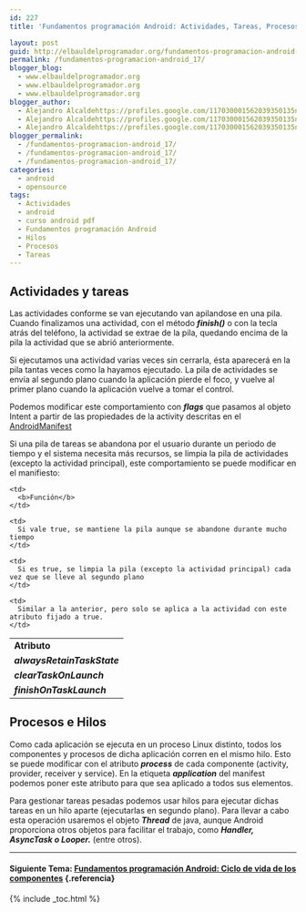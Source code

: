 ```yaml
---
id: 227
title: 'Fundamentos programación Android: Actividades, Tareas, Procesos e Hilos'

layout: post
guid: http://elbauldelprogramador.org/fundamentos-programacion-android-actividades-tareas-procesos-e-hilos/
permalink: /fundamentos-programacion-android_17/
blogger_blog:
  - www.elbauldelprogramador.org
  - www.elbauldelprogramador.org
  - www.elbauldelprogramador.org
blogger_author:
  - Alejandro Alcaldehttps://profiles.google.com/117030001562039350135noreply@blogger.com
  - Alejandro Alcaldehttps://profiles.google.com/117030001562039350135noreply@blogger.com
  - Alejandro Alcaldehttps://profiles.google.com/117030001562039350135noreply@blogger.com
blogger_permalink:
  - /fundamentos-programacion-android_17/
  - /fundamentos-programacion-android_17/
  - /fundamentos-programacion-android_17/
categories:
  - android
  - opensource
tags:
  - Actividades
  - android
  - curso android pdf
  - Fundamentos programación Android
  - Hilos
  - Procesos
  - Tareas
---
```

<div class="icodroid">
</div>

## Actividades y tareas

Las actividades conforme se van ejecutando van apilandose en una pila. Cuando finalizamos una actividad, con el método ***finish()*** o con la tecla atrás del teléfono, la actividad se extrae de la pila, quedando encima de la pila la actividad que se abrió anteriormente.

Si ejecutamos una actividad varias veces sin cerrarla, ésta aparecerá en la pila tantas veces como la hayamos ejecutado. La pila de actividades se envía al segundo plano cuando la aplicación pierde el foco, y vuelve al primer plano cuando la aplicación vuelve a tomar el control.

  
<!--more-->

Podemos modificar este comportamiento con ***flags*** que pasamos al objeto Intent a partir de las propiedades de la activity descritas en el [AndroidManifest][1]

Si una pila de tareas se abandona por el usuario durante un periodo de tiempo y el sistema necesita más recursos, se limpia la pila de actividades (excepto la actividad principal), este comportamiento se puede modificar en el manifiesto:



<table>
  <tr>
    <td>
      <b>Atributo</b>
    </td>
    
    <td>
      <b>Función</b>
    </td>
  </tr>
  
  <tr>
    <td>
      <i><b>alwaysRetainTaskState</b></i>
    </td>
    
    <td>
      Si vale true, se mantiene la pila aunque se abandone durante mucho tiempo
    </td>
  </tr>
  
  <tr>
    <td>
      <i><b>clearTaskOnLaunch</b></i>
    </td>
    
    <td>
      Si es true, se limpia la pila (excepto la actividad principal) cada vez que se lleve al segundo plano
    </td>
  </tr>
  
  <tr>
    <td>
      <b><i>finishOnTaskLaunch</i></b>
    </td>
    
    <td>
      Similar a la anterior, pero solo se aplica a la actividad con este atributo fijado a true.
    </td>
  </tr>
</table>



## Procesos e Hilos

Como cada aplicación se ejecuta en un proceso Linux distinto, todos los componentes y procesos de dicha aplicación corren en el mismo hilo. Esto se puede modificar con el atributo ***process*** de cada componente (activity, provider, receiver y service). En la etiqueta ***application*** del manifest podemos poner este atributo para que sea aplicado a todos sus elementos.

Para gestionar tareas pesadas podemos usar hilos para ejecutar dichas tareas en un hilo aparte (ejecutarlas en segundo plano). Para llevar a cabo esta operación usaremos el objeto ***Thread*** de java, aunque Android proporciona otros objetos para facilitar el trabajo, como ***Handler, AsyncTask o Looper.*** (entre otros).

* * *

#### Siguiente Tema: [Fundamentos programación Android: Ciclo de vida de los componentes][2] {.referencia}





 [1]: http://developer.android.com/guide/topics/manifest/manifest-intro.html
 [2]: /fundamentos-programacion-android-ciclo/

{% include _toc.html %}
